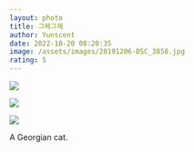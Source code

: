 ```yaml
---
layout: photo
title: 그제그제
author: Yunscent
date: 2022-10-20 08:20:35
image: /assets/images/20191206-DSC_3858.jpg
rating: 5
---
```

![](./../../assets/images/20191206-DSC_3858.jpg)

![](./../../assets/images/20191206-DSC_3913.jpg)

![](./../../assets/images/20191206-DSC_3910.jpg)

A Georgian cat.